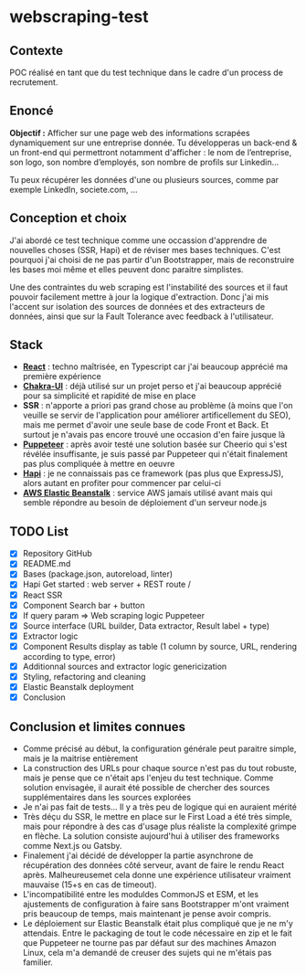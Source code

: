 # webscraping-test

## Contexte
POC réalisé en tant que du test technique dans le cadre d'un process de recrutement.

## Enoncé
**Objectif :** Afficher sur une page web des informations scrapées dynamiquement sur une entreprise donnée.
Tu développeras un back-end & un front-end qui permettront notamment d'afficher : le nom de l’entreprise, son logo, son nombre d’employés, son nombre de profils sur Linkedin…

Tu peux récupérer les données d'une ou plusieurs sources, comme par exemple LinkedIn, societe.com, …

## Conception et choix
J'ai abordé ce test technique comme une occassion d'apprendre de nouvelles choses (SSR, Hapi) et de réviser mes bases techniques. C'est pourquoi j'ai choisi de ne pas partir d'un Bootstrapper, mais de reconstruire les bases moi même et elles peuvent donc paraitre simplistes. 

Une des contraintes du web scraping est l'instabilité des sources et il faut pouvoir facilement mettre à jour la logique d'extraction. Donc j'ai mis l'accent sur isolation des sources de données et des extracteurs de données, ainsi que sur la Fault Tolerance avec feedback à l'utilisateur.

## Stack
- **[React](https://reactjs.org/)** : techno maîtrisée, en Typescript car j'ai beaucoup apprécié ma première expérience
- **[Chakra-UI](https://chakra-ui.com/)** : déjà utilisé sur un projet perso et j'ai beaucoup apprécié pour sa simplicité et rapidité de mise en place
- **SSR** : n'apporte a priori pas grand chose au problème (à moins que l'on veuille se servir de l'application pour améliorer artificellement du SEO), mais me permet d'avoir une seule base de code Front et Back. Et surtout je n'avais pas encore trouvé une occasion d'en faire jusque là
- **[Puppeteer](https://github.com/puppeteer/puppeteer)** : après avoir testé une solution basée sur Cheerio qui s'est révélée insuffisante, je suis passé par Puppeteer qui n'était finalement pas plus compliquée à mettre en oeuvre
- **[Hapi](https://hapi.dev/)** : je ne connaissais pas ce framework (pas plus que ExpressJS), alors autant en profiter pour commencer par celui-ci
- **[AWS Elastic Beanstalk](https://aws.amazon.com/fr/elasticbeanstalk/)** : service AWS jamais utilisé avant mais qui semble répondre au besoin de déploiement d'un serveur node.js

## TODO List
- [x] Repository GitHub
- [x] README.md
- [x] Bases (package.json, autoreload, linter)
- [x] Hapi Get started : web server + REST route /
- [x] React SSR
- [x] Component Search bar + button 
- [x] If query param => Web scraping logic Puppeteer
- [x] Source interface (URL builder, Data extractor, Result label + type)  
- [x] Extractor logic
- [x] Component Results display as table (1 column by source, URL, rendering according to type, error)
- [x] Additionnal sources and extractor logic genericization
- [x] Styling, refactoring and cleaning
- [x] Elastic Beanstalk deployment
- [x] Conclusion

## Conclusion et limites connues
- Comme précisé au début, la configuration générale peut paraitre simple, mais je la maitrise entièrement
- La construction des URLs pour chaque source n'est pas du tout robuste, mais je pense que ce n'était aps l'enjeu du test technique. Comme solution envisagée, il aurait été possible de chercher des sources supplémentaires dans les sources explorées
- Je n'ai pas fait de tests... Il y a très peu de logique qui en auraient mérité
- Très déçu du SSR, le mettre en place sur le First Load a été très simple, mais pour répondre à des cas d'usage plus réaliste la complexité grimpe en flèche. La solution consiste aujourd'hui à utiliser des frameworks comme Next.js ou Gatsby. 
- Finalement j'ai décidé de développer la partie asynchrone de récupération des données côté serveur, avant de faire le rendu React après. Malheureusemet cela donne une expérience utilisateur vraiment mauvaise (15+s en cas de timeout).
- L'incompatibilité entre les moduldes CommonJS et ESM, et les ajustements de configuration à faire sans Bootstrapper m'ont vraiment pris beaucoup de temps, mais maintenant je pense avoir compris.
- Le déploiement sur Elastic Beanstalk était plus compliqué que je ne m'y attendais. Entre le packaging de tout le code nécessaire en zip et le fait que Puppeteer ne tourne pas par défaut sur des machines Amazon Linux, cela m'a demandé de creuser des sujets qui ne m'étais pas familier.